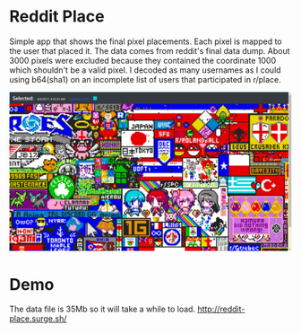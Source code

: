 # Reddit Place
Simple app that shows the final pixel placements. Each pixel is mapped
to the user that placed it. The data comes from reddit's final data
dump. About 3000 pixels were excluded because they contained the coordinate
1000 which shouldn't be a valid pixel. I decoded as many usernames as I
could using b64(sha1) on an incomplete list of users that participated
in r/place.

![GitHub Logo](https://raw.githubusercontent.com/caleblogan/reddit-place/master/dist/reddit-place-example.png)

# Demo
The data file is 35Mb so it will take a while to load.
http://reddit-place.surge.sh/
